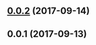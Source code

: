 <a name="0.0.2"></a>
## [0.0.2](https://github.com/kaizenplatform/kaizen-frontend-deploy/compare/v0.0.1...v0.0.2) (2017-09-14)



<a name="0.0.1"></a>
## 0.0.1 (2017-09-13)



